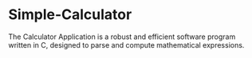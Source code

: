 # Simple-Calculator
The Calculator Application is a robust and efficient software program written in C, designed to parse and compute mathematical expressions.
